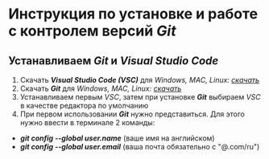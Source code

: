 # Инструкция по установке и работе с контролем версий __*Git*__ 
## Устанавливаем __*Git*__ и __*Visual Studio Code*__
1. Скачать __*Visual Studio Code (VSC)*__ для *Windows, MAC, Linux:* *[скачать](https://code.visualstudio.com/Download "Скачать")*
2. Скачать __*Git*__ для *Windows, MAC, Linux:* *[скачать](https://git-scm.com/downloads "Скачать")*
3. Устанавливаем первым *VSC*, затем при установке __*Git*__ выбираем *VSC* в качестве редактора по умолчанию
4. При первом использовании __*Git*__ нужно представиться. Для этого нужно ввести в терминале 2 команды:
- __*git config --global user.name*__ (ваше имя на английском)
- __*git config --global user.email*__ (ваша почта обязательно с "@.com/ru")


